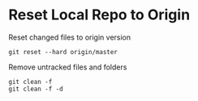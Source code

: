 # Reset Local Repo to Origin

Reset changed files to origin version

```text
git reset --hard origin/master
```

Remove untracked files and folders

```text
git clean -f
git clean -f -d
```

